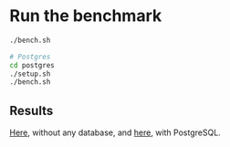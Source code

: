 # Run the benchmark

```bash
./bench.sh

# Postgres
cd postgres
./setup.sh
./bench.sh
```

## Results

[Here](results/README.md), without any database, and [here](postgres/results/README.md), with PostgreSQL.

